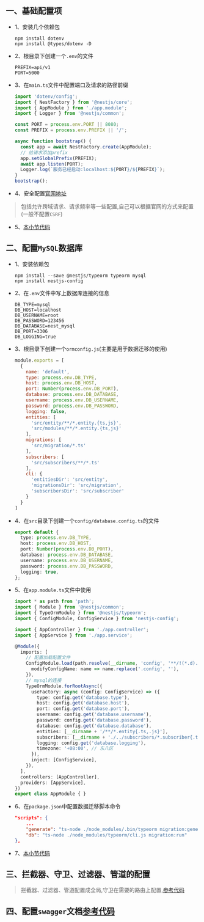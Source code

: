 

## 一、基础配置项

* 1、安装几个依赖包

  ```shell
  npm install dotenv
  npm install @types/dotenv -D
  ```

* 2、根目录下创建一个`.env`的文件

  ```shell
  PREFIX=api/v1
  PORT=5000
  ```

* 3、在`main.ts`文件中配置端口及请求的路径前缀

  ```ts
  import 'dotenv/config';
  import { NestFactory } from '@nestjs/core';
  import { AppModule } from './app.module';
  import { Logger } from '@nestjs/common';

  const PORT = process.env.PORT || 8080;
  const PREFIX = process.env.PREFIX || '/';

  async function bootstrap() {
    const app = await NestFactory.create(AppModule);
    // 给请求添加prefix
    app.setGlobalPrefix(PREFIX);
    await app.listen(PORT);
    Logger.log(`服务已经启动:localhost:${PORT}/${PREFIX}`);
  }
  bootstrap();
  ```

* 4、安全配置[官网地址](https://docs.nestjs.com/techniques/security)
> 包括允许跨域请求、请求频率等一些配置,自己可以根据官网的方式来配置(一般不配置`CSRF`)

* 5、[本小节代码](https://github.com/kuangshp/nest-book-code/tree/28.project01)

## 二、配置`MySQL`数据库
* 1、安装依赖包

  ```shell
  npm install --save @nestjs/typeorm typeorm mysql
  npm install nestjs-config
  ```

* 2、在`.env`文件中写上数据库连接的信息

  ```shell
  DB_TYPE=mysql
  DB_HOST=localhost
  DB_USERNAME=root
  DB_PASSWORD=123456
  DB_DATABASE=nest_mysql
  DB_PORT=3306
  DB_LOGGING=true
  ```

* 3、根目录下创建一个`ormconfig.js`(主要是用于数据迁移的使用)

  ```js
  module.exports = [
    {
      name: 'default',
      type: process.env.DB_TYPE,
      host: process.env.DB_HOST,
      port: Number(process.env.DB_PORT),
      database: process.env.DB_DATABASE,
      username: process.env.DB_USERNAME,
      password: process.env.DB_PASSWORD,
      logging: false,
      entities: [
        'src/entity/**/*.entity.{ts,js}',
        'src/modules/**/*.entity.{ts,js}'
      ],
      migrations: [
        'src/migration/*.ts'
      ],
      subscribers: [
        'src/subscribers/**/*.ts'
      ],
      cli: {
        'entitiesDir': 'src/entity',
        'migrationsDir': 'src/migration',
        'subscribersDir': 'src/subscriber'
      }
    }
  ]
  ```

* 4、在`src`目录下创建一个`config/database.config.ts`的文件

  ```ts
  export default {
    type: process.env.DB_TYPE,
    host: process.env.DB_HOST,
    port: Number(process.env.DB_PORT),
    database: process.env.DB_DATABASE,
    username: process.env.DB_USERNAME,
    password: process.env.DB_PASSWORD,
    logging: true,
  };
  ```

* 5、在`app.module.ts`文件中使用

  ```ts
  import * as path from 'path';
  import { Module } from '@nestjs/common';
  import { TypeOrmModule } from '@nestjs/typeorm';
  import { ConfigModule, ConfigService } from 'nestjs-config';

  import { AppController } from './app.controller';
  import { AppService } from './app.service';

  @Module({
    imports: [
      // 配置加载配置文件
      ConfigModule.load(path.resolve(__dirname, 'config', '**/!(*.d).{ts,js}'), {
        modifyConfigName: name => name.replace('.config', ''),
      }),
      // mysql的连接
      TypeOrmModule.forRootAsync({
        useFactory: async (config: ConfigService) => ({
          type: config.get('database.type'),
          host: config.get('database.host'),
          port: config.get('database.port'),
          username: config.get('database.username'),
          password: config.get('database.password'),
          database: config.get('database.database'),
          entities: [__dirname + '/**/*.entity{.ts,.js}'],
          subscribers: [__dirname + './../subscribers/*.subscriber{.ts,.js}'],
          logging: config.get('database.logging'),
          timezone: '+08:00', // 东八区
        }),
        inject: [ConfigService],
      }),
    ],
    controllers: [AppController],
    providers: [AppService],
  })
  export class AppModule { }
  ```

* 6、在`package.json`中配置数据迁移脚本命令

  ```json
  "scripts": {
      ...
      "generate": "ts-node ./node_modules/.bin/typeorm migration:generate -n Test",
      "db": "ts-node ./node_modules/typeorm/cli.js migration:run"
  },
  ```

* 7、[本小节代码](https://github.com/kuangshp/nest-book-code/tree/28.project02)

##  三、拦截器、守卫、过滤器、管道的配置

> 拦截器、过滤器、管道配置成全局,守卫在需要的路由上配置,[参考代码](https://github.com/kuangshp/nest-book-code/tree/28.project02)

## 四、配置`swagger`文档[参考代码](https://github.com/kuangshp/nest-book-code/tree/28.project03)